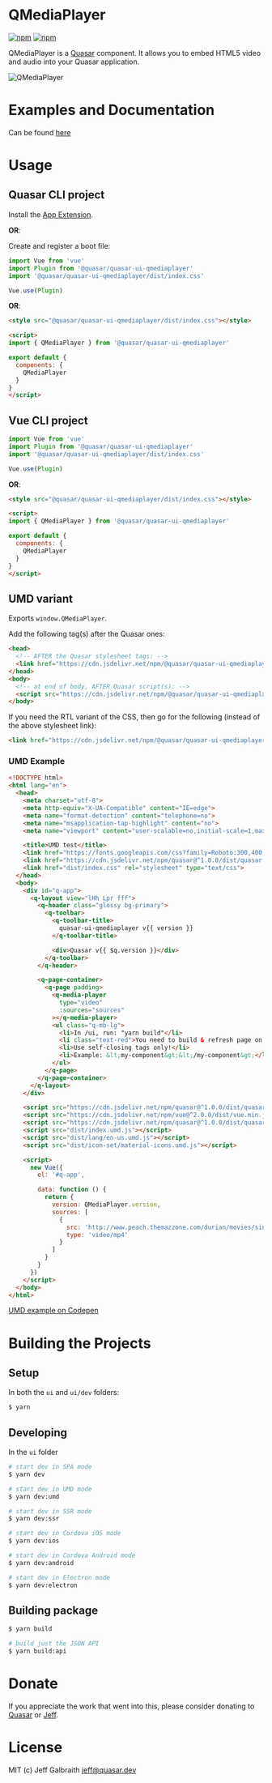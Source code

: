 QMediaPlayer
===

[![npm](https://img.shields.io/npm/v/@quasar/quasar-ui-qmediaplayer.svg?label=@quasar/quasar-ui-qmediaplayer)](https://www.npmjs.com/package/@quasar/quasar-ui-qmediaplayer)
[![npm](https://img.shields.io/npm/dt/@quasar/quasar-ui-qmediaplayer.svg)](https://www.npmjs.com/package/@quasar/quasar-ui-qmediaplayer)

QMediaPlayer is a [Quasar](https://quasar.dev) component. It allows you to embed HTML5 video and audio into your Quasar application.

![QMediaPlayer](https://raw.githubusercontent.com/quasarframework/quasar-ui-qmediaplayer/dev/demo/public/qmediaplayer.png)

# Examples and Documentation
Can be found [here](https://quasarframework.github.io/quasar-ui-qmediaplayer)


# Usage

## Quasar CLI project

Install the [App Extension](../app-extension).

**OR**:

Create and register a boot file:

```js
import Vue from 'vue'
import Plugin from '@quasar/quasar-ui-qmediaplayer'
import '@quasar/quasar-ui-qmediaplayer/dist/index.css'

Vue.use(Plugin)
```

**OR**:

```html
<style src="@quasar/quasar-ui-qmediaplayer/dist/index.css"></style>

<script>
import { QMediaPlayer } from '@quasar/quasar-ui-qmediaplayer'

export default {
  components: {
    QMediaPlayer
  }
}
</script>
```

## Vue CLI project

```js
import Vue from 'vue'
import Plugin from '@quasar/quasar-ui-qmediaplayer'
import '@quasar/quasar-ui-qmediaplayer/dist/index.css'

Vue.use(Plugin)
```

**OR**:

```html
<style src="@quasar/quasar-ui-qmediaplayer/dist/index.css"></style>

<script>
import { QMediaPlayer } from '@quasar/quasar-ui-qmediaplayer'

export default {
  components: {
    QMediaPlayer
  }
}
</script>
```

## UMD variant

Exports `window.QMediaPlayer`.

Add the following tag(s) after the Quasar ones:

```html
<head>
  <!-- AFTER the Quasar stylesheet tags: -->
  <link href="https://cdn.jsdelivr.net/npm/@quasar/quasar-ui-qmediaplayer/dist/index.min.css" rel="stylesheet" type="text/css">
</head>
<body>
  <!-- at end of body, AFTER Quasar script(s): -->
  <script src="https://cdn.jsdelivr.net/npm/@quasar/quasar-ui-qmediaplayer/dist/index.umd.min.js"></script>
</body>
```
If you need the RTL variant of the CSS, then go for the following (instead of the above stylesheet link):
```html
<link href="https://cdn.jsdelivr.net/npm/@quasar/quasar-ui-qmediaplayer/dist/index.rtl.min.css" rel="stylesheet" type="text/css">
```

### UMD Example
```html
<!DOCTYPE html>
<html lang="en">
  <head>
    <meta charset="utf-8">
    <meta http-equiv="X-UA-Compatible" content="IE=edge">
    <meta name="format-detection" content="telephone=no">
    <meta name="msapplication-tap-highlight" content="no">
    <meta name="viewport" content="user-scalable=no,initial-scale=1,maximum-scale=1,minimum-scale=1,width=device-width">

    <title>UMD test</title>
    <link href="https://fonts.googleapis.com/css?family=Roboto:300,400,500,700|Material+Icons" rel="stylesheet" type="text/css">
    <link href="https://cdn.jsdelivr.net/npm/quasar@^1.0.0/dist/quasar.min.css" rel="stylesheet" type="text/css">
    <link href="dist/index.css" rel="stylesheet" type="text/css">
  </head>
  <body>
    <div id="q-app">
      <q-layout view="lHh Lpr fff">
        <q-header class="glossy bg-primary">
          <q-toolbar>
            <q-toolbar-title>
              quasar-ui-qmediaplayer v{{ version }}
            </q-toolbar-title>

            <div>Quasar v{{ $q.version }}</div>
          </q-toolbar>
        </q-header>

        <q-page-container>
          <q-page padding>
            <q-media-player
              type="video"
              :sources="sources"
            ></q-media-player>
            <ul class="q-mb-lg">
              <li>In /ui, run: "yarn build"</li>
              <li class="text-red">You need to build & refresh page on each change manually.</li>
              <li>Use self-closing tags only!</li>
              <li>Example: &lt;my-component&gt;&lt;/my-component&gt;</li>
            </ul>
          </q-page>
        </q-page-container>
      </q-layout>
    </div>

    <script src="https://cdn.jsdelivr.net/npm/quasar@^1.0.0/dist/quasar.ie.polyfills.umd.min.js"></script>
    <script src="https://cdn.jsdelivr.net/npm/vue@^2.0.0/dist/vue.min.js"></script>
    <script src="https://cdn.jsdelivr.net/npm/quasar@^1.0.0/dist/quasar.umd.min.js"></script>
    <script src="dist/index.umd.js"></script>
    <script src="dist/lang/en-us.umd.js"></script>
    <script src="dist/icon-set/material-icons.umd.js"></script>

    <script>
      new Vue({
        el: '#q-app',

        data: function () {
          return {
            version: QMediaPlayer.version,
            sources: [
              {
                src: 'http://www.peach.themazzone.com/durian/movies/sintel-2048-surround.mp4',
                type: 'video/mp4'
              }
            ]
          }
        }
      })
    </script>
  </body>
</html>
```

[UMD example on Codepen](https://codepen.io/Hawkeye64/pen/WNNgdYa)

# Building the Projects

## Setup

In both the `ui` and `ui/dev` folders:

```bash
$ yarn
```

## Developing

In the `ui` folder

```bash
# start dev in SPA mode
$ yarn dev

# start dev in UMD mode
$ yarn dev:umd

# start dev in SSR mode
$ yarn dev:ssr

# start dev in Cordova iOS mode
$ yarn dev:ios

# start dev in Cordova Android mode
$ yarn dev:android

# start dev in Electron mode
$ yarn dev:electron
```

## Building package
```bash
$ yarn build

# build just the JSON API
$ yarn build:api
```

# Donate
If you appreciate the work that went into this, please consider donating to [Quasar](https://donate.quasar.dev) or [Jeff](https://github.com/sponsors/hawkeye64).

# License
MIT (c) Jeff Galbraith <jeff@quasar.dev>
